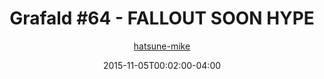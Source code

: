 ---
title: "Grafald #64 - FALLOUT SOON HYPE"
type: "image"
date: 2015-11-05T00:02:00-04:00
draft: false
categories:
- comics
- collaborations
tags:
- grafald
image_path: "../img/2015/64.png"
alt_text: ""
is_subpage: true
author: "[hatsune-mike](https://cohost.org/hatsune-mike)"
---